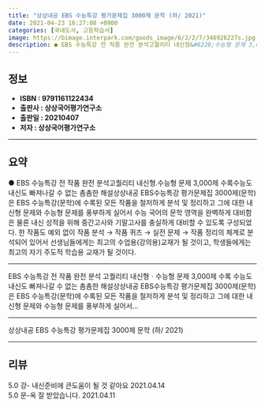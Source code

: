 ```yaml
---
title: "상상내공 EBS 수능특강 평가문제집 3000제 문학 (하/ 2021)"
date: 2021-04-23 16:27:08 +0900
categories: [국내도서, 고등학습서]
image: https://bimage.interpark.com/goods_image/6/2/2/7/346926227s.jpg
description: ● EBS 수능특강 전 작품 완전 분석고퀄리티 내신형&#8228;수능형 문제 3,000제 수록수능도 내신도 빠져나갈 수 없는 촘촘한 해설상상내공 EBS수능특강 평가문제집 3000제(문학)은 EBS 수능특강(문학)에 수록된 모든 작품을 철저하게 분석 및 정리하고 그에 대한 내신형 문제와
---
```


## **정보**

- **ISBN : 9791161122434**
- **출판사 : 상상국어평가연구소**
- **출판일 : 20210407**
- **저자 : 상상국어평가연구소**

------



## **요약**

●  EBS 수능특강 전 작품 완전 분석고퀄리티 내신형&#8228;수능형 문제 3,000제 수록수능도 내신도 빠져나갈 수 없는 촘촘한 해설상상내공 EBS수능특강 평가문제집 3000제(문학)은 EBS 수능특강(문학)에 수록된 모든 작품을 철저하게 분석 및 정리하고 그에 대한 내신형 문제와 수능형 문제를 풍부하게 실어서 수능 국어의 문학 영역을 완벽하게 대비함은 물론 내신 성적을 위해 중간고사와 기말고사를 충실하게 대비할 수 있도록 구성되었다. 한 작품도 예외 없이 작품 분석 → 작품 퀴즈 → 실전 문제 → 작품 정리의 체계로 분석되어 있어서 선생님들에게는 최고의 수업용(강의용)교재가 될 것이고, 학생들에게는 최고의 자기 주도적 학습용 교재가 될 것이다.

------

EBS 수능특강 전 작품 완전 분석
고퀄리티 내신형ㆍ수능형 문제 3,000제 수록
수능도 내신도 빠져나갈 수 없는 촘촘한 해설상상내공 EBS수능특강 평가문제집 3000제(문학)은 EBS 수능특강(문학)에 수록된 모든 작품을 철저하게 분석 및 정리하고 그에 대한 내신형 문제와 수능형 문제를 풍부하게 실어서... 

------


상상내공 EBS 수능특강 평가문제집 3000제 문학 (하/ 2021) 

------


## **리뷰** 

5.0 강- 내신준비에 큰도움이 될 것 같아요 2021.04.14 <br/>5.0 문-옥 잘 받았습니다. 2021.04.11 <br/>